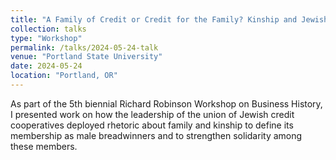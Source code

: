 ```yaml
---
title: "A Family of Credit or Credit for the Family? Kinship and Jewish Credit Cooperatives in Poland, 1914-1939"
collection: talks
type: "Workshop"
permalink: /talks/2024-05-24-talk
venue: "Portland State University"
date: 2024-05-24
location: "Portland, OR"
---
```


As part of the 5th biennial Richard Robinson Workshop on Business History, I presented work on how the leadership of the union of Jewish credit cooperatives deployed rhetoric about family and kinship to define its membership as male breadwinners and to strengthen solidarity among these members. 
